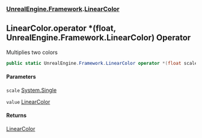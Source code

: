 ### [UnrealEngine.Framework](./UnrealEngine-Framework.md 'UnrealEngine.Framework').[LinearColor](./UnrealEngine-Framework-LinearColor.md 'UnrealEngine.Framework.LinearColor')
## LinearColor.operator *(float, UnrealEngine.Framework.LinearColor) Operator
Multiplies two colors  
```csharp
public static UnrealEngine.Framework.LinearColor operator *(float scale, UnrealEngine.Framework.LinearColor value);
```
#### Parameters
<a name='UnrealEngine-Framework-LinearColor-op_Multiply(float_UnrealEngine-Framework-LinearColor)-scale'></a>
`scale` [System.Single](https://docs.microsoft.com/en-us/dotnet/api/System.Single 'System.Single')  
  
<a name='UnrealEngine-Framework-LinearColor-op_Multiply(float_UnrealEngine-Framework-LinearColor)-value'></a>
`value` [LinearColor](./UnrealEngine-Framework-LinearColor.md 'UnrealEngine.Framework.LinearColor')  
  
#### Returns
[LinearColor](./UnrealEngine-Framework-LinearColor.md 'UnrealEngine.Framework.LinearColor')  
